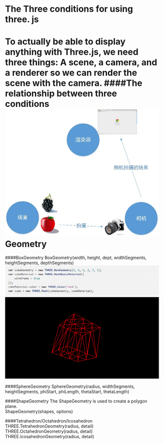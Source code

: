 The Three conditions for using three. js
===
To actually be able to display anything with Three.js, we need three things: **A scene, a camera, and a renderer** so we can render the scene with the camera.
####The relationship between three conditions
![](https://github.com/CherryTomato1225/DAT505-GitHub/blob/master/session2/03-HowToCopyCase/textures/ThreeConditions.jpg)
Geometry
===
####BoxGeometry
BoxGeometry(width, height, dept, widthSegments, heightSegments, depthSegments)
<br>
![](https://github.com/CherryTomato1225/DAT505-GitHub/blob/master/session2/03-HowToCopyCase/textures/BoxGeometry.png)
<br>
![](https://github.com/CherryTomato1225/DAT505-GitHub/blob/master/session2/03-HowToCopyCase/textures/BoxGeometry.jpg)

####SphereGeometry
SphereGeometry(radius, widthSegments, heightSegments, phiStart, phiLength, thetaStart, thetaLength)

####ShapeGeometry
The ShapeGeometry is used to create a polygon plane.
<br>
ShapeGeometry(shapes, options)

####Tetrahedron/Octahedron/Icosahedron
THREE.TetrahedronGeometry(radius, detail)
<br>
THREE.OctahedronGeometry(radius, detail)
<br>
THREE.IcosahedronGeometry(radius, detail)
